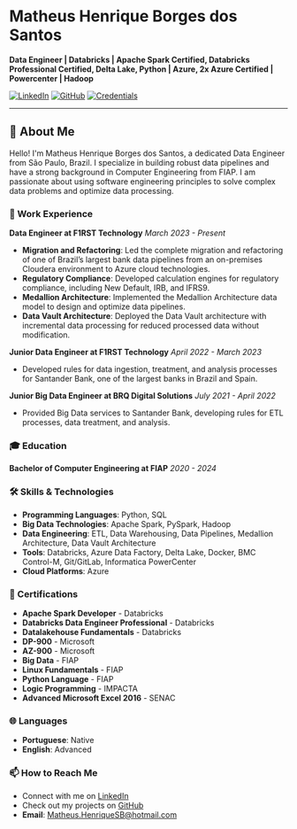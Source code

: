 # Matheus Henrique Borges dos Santos

**Data Engineer |  Databricks | Apache Spark Certified, Databricks Professional Certified, Delta Lake, Python | Azure, 2x Azure Certified | Powercenter | Hadoop**

[![LinkedIn](https://img.shields.io/badge/LinkedIn-Profile-blue)](https://www.linkedin.com/in/matheus-borges-2208/?locale=en_US) [![GitHub](https://img.shields.io/badge/GitHub-Profile-black)](https://github.com/iMatheusHenrique) [![Credentials](https://img.shields.io/badge/Credentials-Verified-green)](https://scq.io/UHd13MQ)

---

## 👋 About Me

Hello! I'm Matheus Henrique Borges dos Santos, a dedicated Data Engineer from São Paulo, Brazil. I specialize in building robust data pipelines and have a strong background in Computer Engineering from FIAP. I am passionate about using software engineering principles to solve complex data problems and optimize data processing.

### 🏢 Work Experience

**Data Engineer at F1RST Technology**
*March 2023 - Present*

- **Migration and Refactoring**: Led the complete migration and refactoring of one of Brazil’s largest bank data pipelines from an on-premises Cloudera environment to Azure cloud technologies.
- **Regulatory Compliance**: Developed calculation engines for regulatory compliance, including New Default, IRB, and IFRS9.
- **Medallion Architecture**: Implemented the Medallion Architecture data model to design and optimize data pipelines.
- **Data Vault Architecture**: Deployed the Data Vault architecture with incremental data processing for reduced processed data without modification.

**Junior Data Engineer at F1RST Technology**
*April 2022 - March 2023*

- Developed rules for data ingestion, treatment, and analysis processes for Santander Bank, one of the largest banks in Brazil and Spain.

**Junior Big Data Engineer at BRQ Digital Solutions**
*July 2021 - April 2022*

- Provided Big Data services to Santander Bank, developing rules for ETL processes, data treatment, and analysis.

### 🎓 Education

**Bachelor of Computer Engineering at FIAP**
*2020 - 2024*

### 🛠 Skills & Technologies

- **Programming Languages**: Python, SQL
- **Big Data Technologies**: Apache Spark, PySpark, Hadoop
- **Data Engineering**: ETL, Data Warehousing, Data Pipelines, Medallion Architecture, Data Vault Architecture
- **Tools**: Databricks, Azure Data Factory, Delta Lake, Docker, BMC Control-M, Git/GitLab, Informatica PowerCenter
- **Cloud Platforms**: Azure

### 📜 Certifications

- **Apache Spark Developer** - Databricks
- **Databricks Data Engineer Professional** - Databricks
- **Datalakehouse Fundamentals** - Databricks
- **DP-900** - Microsoft
- **AZ-900** - Microsoft
- **Big Data** - FIAP
- **Linux Fundamentals** - FIAP
- **Python Language** - FIAP
- **Logic Programming** - IMPACTA
- **Advanced Microsoft Excel 2016** - SENAC

### 🌐 Languages

- **Portuguese**: Native
- **English**: Advanced

### 📫 How to Reach Me

- Connect with me on [LinkedIn](https://www.linkedin.com/in/matheus-borges-2208/?locale=en_US)
- Check out my projects on [GitHub](https://github.com/iMatheusHenrique)
- **Email**: [Matheus.HenriqueSB@hotmail.com](mailto:Matheus.HenriqueSB@hotmail.com)

<!--
### 📊 GitHub Stats -->

<!-- ![Matheus Borges's GitHub stats](https://github-readme-stats.vercel.app/api?username=iMatheusHenrique&show_icons=true&theme=radical) -->
<!-- ![Top Languages](https://github-readme-stats.vercel.app/api/top-langs/?username=iMatheusHenrique&layout=compact&theme=radical) -->
<!-- ![GitHub Streak](https://github-readme-streak-stats.herokuapp.com/?user=iMatheusHenrique&theme=radical) -->
<!-- ![GitHub Trophies](https://github-profile-trophy.vercel.app/?username=iMatheusHenrique&theme=radical) -->

<!--
--- -->

<!-- ![](https://komarev.com/ghpvc/?username=iMatheusHenrique&color=green) -->
<!-- [![wakatime](https://wakatime.com/badge/user/9dc82780-e2d3-4df5-8d64-d37c31f3bd3d.svg)]() -->

<!-- ---

*This README was generated with ❤️ by [Matheus Henrique Borges dos Santos](https://github.com/iMatheusHenrique)* -->

